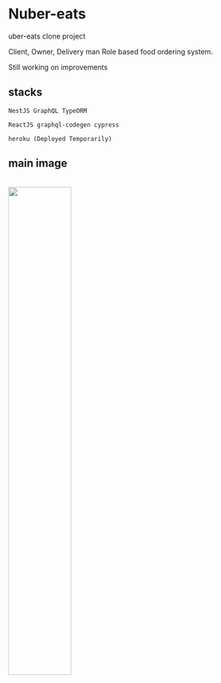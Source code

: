 # Nuber-eats

uber-eats clone project

Client, Owner, Delivery man Role based food ordering system.

Still working on improvements

## stacks

    NestJS GraphQL TypeORM

    ReactJS graphql-codegen cypress

    heroku (Deployed Temporarily)

## main image

<br>

<img src="https://user-images.githubusercontent.com/79143006/202828850-5e762032-21c9-4850-b0a0-96094cf36a7b.png" width="50%">
